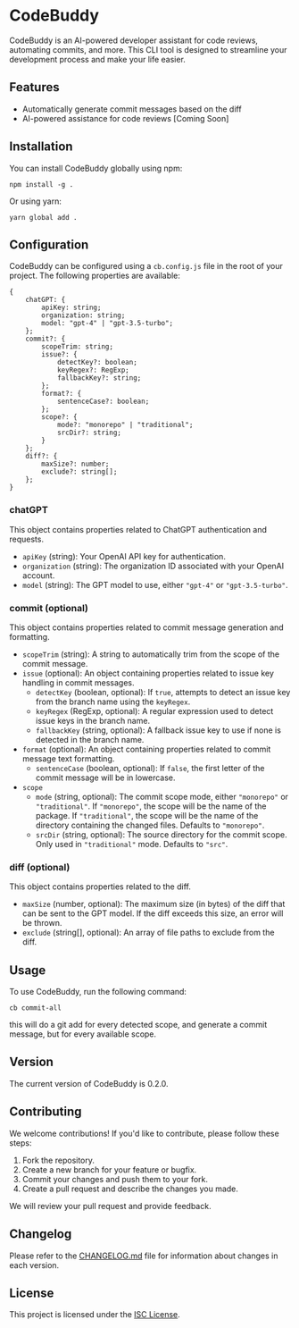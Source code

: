 # CodeBuddy

CodeBuddy is an AI-powered developer assistant for code reviews, automating commits, and more. This CLI tool is designed to streamline your development process and make your life easier.

## Features

-   Automatically generate commit messages based on the diff
-   AI-powered assistance for code reviews [Coming Soon]

## Installation

You can install CodeBuddy globally using npm:

```
npm install -g .
```

Or using yarn:

```
yarn global add .
```

## Configuration

CodeBuddy can be configured using a `cb.config.js` file in the root of your project. The following properties are available:

```
{
    chatGPT: {
        apiKey: string;
        organization: string;
        model: "gpt-4" | "gpt-3.5-turbo";
    };
    commit?: {
        scopeTrim: string;
        issue?: {
            detectKey?: boolean;
            keyRegex?: RegExp;
            fallbackKey?: string;
        };
        format?: {
            sentenceCase?: boolean;
        };
        scope?: {
            mode?: "monorepo" | "traditional";
            srcDir?: string;
        }
    };
    diff?: {
        maxSize?: number;
        exclude?: string[];
    };
}
```

### chatGPT

This object contains properties related to ChatGPT authentication and requests.

-   `apiKey` (string): Your OpenAI API key for authentication.
-   `organization` (string): The organization ID associated with your OpenAI account.
-   `model` (string): The GPT model to use, either `"gpt-4"` or `"gpt-3.5-turbo"`.

### commit (optional)

This object contains properties related to commit message generation and formatting.

-   `scopeTrim` (string): A string to automatically trim from the scope of the commit message.
-   `issue` (optional): An object containing properties related to issue key handling in commit messages.
    -   `detectKey` (boolean, optional): If `true`, attempts to detect an issue key from the branch name using the `keyRegex`.
    -   `keyRegex` (RegExp, optional): A regular expression used to detect issue keys in the branch name.
    -   `fallbackKey` (string, optional): A fallback issue key to use if none is detected in the branch name.
-   `format` (optional): An object containing properties related to commit message text formatting.
    -   `sentenceCase` (boolean, optional): If `false`, the first letter of the commit message will be in lowercase.
-   `scope`
    -   `mode` (string, optional): The commit scope mode, either `"monorepo"` or `"traditional"`. If `"monorepo"`, the scope will be the name of the package. If `"traditional"`, the scope will be the name of the directory containing the changed files. Defaults to `"monorepo"`.
    -   `srcDir` (string, optional): The source directory for the commit scope. Only used in `"traditional"` mode. Defaults to `"src"`.

### diff (optional)

This object contains properties related to the diff.

-   `maxSize` (number, optional): The maximum size (in bytes) of the diff that can be sent to the GPT model. If the diff exceeds this size, an error will be thrown.
-   `exclude` (string[], optional): An array of file paths to exclude from the diff.

## Usage

To use CodeBuddy, run the following command:

```
cb commit-all
```

this will do a git add for every detected scope, and generate a commit message, but for every available scope.

## Version

The current version of CodeBuddy is 0.2.0.

## Contributing

We welcome contributions! If you'd like to contribute, please follow these steps:

1. Fork the repository.
2. Create a new branch for your feature or bugfix.
3. Commit your changes and push them to your fork.
4. Create a pull request and describe the changes you made.

We will review your pull request and provide feedback.

## Changelog

Please refer to the [CHANGELOG.md](CHANGELOG.md) file for information about changes in each version.

## License

This project is licensed under the [ISC License](LICENSE).
